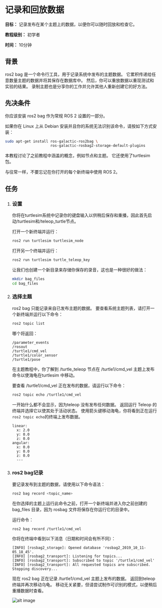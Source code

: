 # 记录和回放数据

**目标：** 记录发布在某个主题上的数据，以便你可以随时回放和检查它。

**教程级别：** 初学者

**时间：** 10分钟



## 背景

ros2 bag 是一个命令行工具，用于记录系统中发布的主题数据。
它累积传递给任意数量主题的数据并将其保存在数据库中。
然后，你可以重放数据以重现测试和实验的结果。
录制主题也是分享你的工作并允许其他人重新创建它的好方法。



## 先决条件

你应该安装 ros2 bag 作为常规 ROS 2 设置的一部分。

如果你在 Linux 上从 Debian 安装并且你的系统无法识别该命令，请按如下方式安装：

```bash
sudo apt-get install ros-galactic-ros2bag \
                     ros-galactic-rosbag2-storage-default-plugins
```

本教程讨论了之前教程中涵盖的概念，例如节点和主题。 
它还使用了turtlesim 包。

与往常一样，不要忘记在你打开的每个新终端中使用 ROS 2。



## 任务

1. ### 设置

    你将在turtlesim系统中记录你的键盘输入以供稍后保存和重播，因此首先启动/turtlesim和/teleop_turtle节点。

    打开一个新终端并运行：

    ```bash
    ros2 run turtlesim turtlesim_node
    ```

    打开另一个终端并运行：

    ```bash
    ros2 run turtlesim turtle_teleop_key
    ```

    让我们也创建一个新目录来存储你保存的录音，这也是一种很好的做法：

    ```bash
    mkdir bag_files
    cd bag_files
    ```



2. ### 选择主题

    ros2 bag 只能记录来自已发布主题的数据。
    要查看系统主题列表，请打开一个新终端并运行以下命令：

    ```bash
    ros2 topic list
    ```

    哪个将返回：

    ```
    /parameter_events
    /rosout
    /turtle1/cmd_vel
    /turtle1/color_sensor
    /turtle1/pose
    ```

    在主题教程中，你了解到 /turtle_teleop 节点在 /turtle1/cmd_vel 主题上发布命令以使海龟在turtlesim 中移动。

    要查看 /turtle1/cmd_vel 正在发布的数据，请运行以下命令：

    ```bash
    ros2 topic echo /turtle1/cmd_vel
    ```

    一开始什么都不会显示，因为teleop 没有发布任何数据。
    返回运行 Teleop 的终端并选择它以使其处于活动状态。
    使用箭头键移动海龟，你将看到正在运行```ros2 topic echo```的终端上发布数据。

    ```
    linear:
      x: 2.0
      y: 0.0
      z: 0.0
    angular:
      x: 0.0
      y: 0.0
      z: 0.0
      ---
    ```

3. ### ros2 bag记录

    要记录发布到主题的数据，请使用以下命令语法：

    ```bash
    ros2 bag record <topic_name>
    ```

    在你选择的主题上运行此命令之前，打开一个新终端并进入你之前创建的 bag_files 目录，因为 rosbag 文件将保存在你运行它的目录中。

    运行命令：

    ```
    ros2 bag record /turtle1/cmd_vel
    ```

    你将在终端中看到以下消息（日期和时间会有所不同）：

    ```
    [INFO] [rosbag2_storage]: Opened database 'rosbag2_2019_10_11-05_18_45'.
    [INFO] [rosbag2_transport]: Listening for topics...
    [INFO] [rosbag2_transport]: Subscribed to topic '/turtle1/cmd_vel'
    [INFO] [rosbag2_transport]: All requested topics are subscribed. Stopping discovery...
    ```

    现在 ros2 bag 正在记录 /turtle1/cmd_vel 主题上发布的数据。
    返回到teleop 终端并再次移动乌龟。
    移动无关紧要，但请尝试制作可识别的模式，以便稍后重播数据时查看。

    ![alt image](http://docs.ros.org/en/galactic/_images/record.png)

